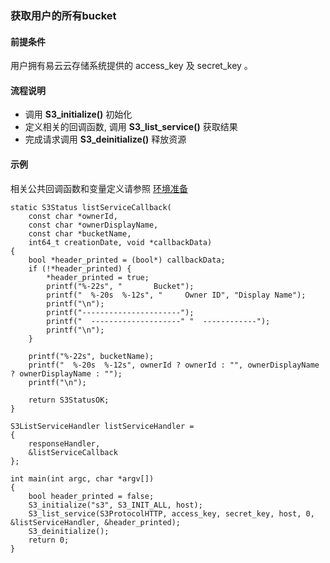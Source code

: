 ### 获取用户的所有bucket

#### 前提条件

用户拥有易云云存储系统提供的 access_key 及 secret_key 。

#### 流程说明

* 调用 **S3_initialize()** 初始化
* 定义相关的回调函数, 调用 **S3_list_service()** 获取结果
* 完成请求调用 **S3_deinitialize()** 释放资源

#### 示例

相关公共回调函数和变量定义请参照 [环境准备](../prepare.md)
```
static S3Status listServiceCallback(
    const char *ownerId,
    const char *ownerDisplayName,
    const char *bucketName,
    int64_t creationDate, void *callbackData)
{
    bool *header_printed = (bool*) callbackData;
    if (!*header_printed) {
        *header_printed = true;
        printf("%-22s", "       Bucket");
        printf("  %-20s  %-12s", "     Owner ID", "Display Name");
        printf("\n");
        printf("----------------------");
        printf("  --------------------" "  ------------");
        printf("\n");
    }

    printf("%-22s", bucketName);
    printf("  %-20s  %-12s", ownerId ? ownerId : "", ownerDisplayName ? ownerDisplayName : "");
    printf("\n");

    return S3StatusOK;
}

S3ListServiceHandler listServiceHandler =
{
    responseHandler,
    &listServiceCallback
};

int main(int argc, char *argv[])
{
    bool header_printed = false;
    S3_initialize("s3", S3_INIT_ALL, host);
    S3_list_service(S3ProtocolHTTP, access_key, secret_key, host, 0, &listServiceHandler, &header_printed);
    S3_deinitialize();
    return 0;
}
```
